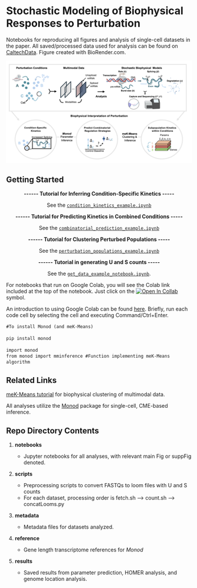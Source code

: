 # Stochastic Modeling of Biophysical Responses to Perturbation

Notebooks for reproducing all figures and analysis of single-cell datasets in the paper. All saved/processed data used for analysis can be found on [CaltechData](https://data.caltech.edu/search?q=%20%2Btara%20%2Bchari%20%2Bstochastic&l=list&p=1&s=10&sort=bestmatch). Figure created with BioRender.com.
<div align="center"><img src="https://github.com/pachterlab/CGP_2024_2/blob/main/intro_fig.png" width=600/></div>

## Getting Started
<div align="center">

<b>------ Tutorial for Inferring Condition-Specific Kinetics -----</b>

See the [`condition_kinetics_example.ipynb`](https://github.com/pachterlab/CGP_2024_2/blob/main/condition_kinetics_example.ipynb)

</div>

<div align="center">

<b>------ Tutorial for Predicting Kinetics in Combined Conditions -----</b>

See the [`combinatorial_prediction_example.ipynb`](https://github.com/pachterlab/CGP_2024_2/blob/main/combinatorial_prediction_example.ipynb)

</div>

<div align="center">

<b>------ Tutorial for Clustering Perturbed Populations -----</b>

See the [`perturbation_populations_example.ipynb`](https://github.com/pachterlab/CGP_2024_2/blob/main/perturbation_populations_example.ipynb)

</div>



<div align="center">
   
<b>------ Tutorial in generating U and S counts -----</b>
   
See the [`get_data_example_notebook.ipynb`](https://github.com/tarachari3/CGP_2023/blob/main/get_data_example_notebook.ipynb).

</div>


For notebooks that run on Google Colab, you will see the Colab link included at the top of the notebook. Just click on the [![Open In Collab](https://colab.research.google.com/assets/colab-badge.svg)](https://colab.research.google.com) symbol.

An introduction to using Google Colab can be found [here](https://colab.research.google.com). Briefly, run each code cell by selecting the cell and executing Command/Ctrl+Enter.

```
#To install Monod (and meK-Means)

pip install monod

import monod
from monod import mminference #Function implementing meK-Means algorithm
```

## Related Links

[meK-Means tutorial](https://monod-examples.readthedocs.io/en/latest/) for biophysical clustering of multimodal data.

All analyses utilize the [Monod](https://monod-examples.readthedocs.io/en/latest/) package for single-cell, CME-based inference.

## Repo Directory Contents
1) **notebooks**
    * Jupyter notebooks for all analyses, with relevant main Fig or suppFig denoted.
   
3) **scripts**
    * Preprocessing scripts to convert FASTQs to loom files with U and S counts
    * For each dataset, processing order is fetch.sh --> count.sh --> concatLooms.py

5) **metadata** 
    * Metadata files for datasets analyzed.
  
6) **reference** 
    * Gene length transcriptome references for *Monod*

7) **results**
    * Saved results from parameter prediction, HOMER analysis, and genome location analysis.



